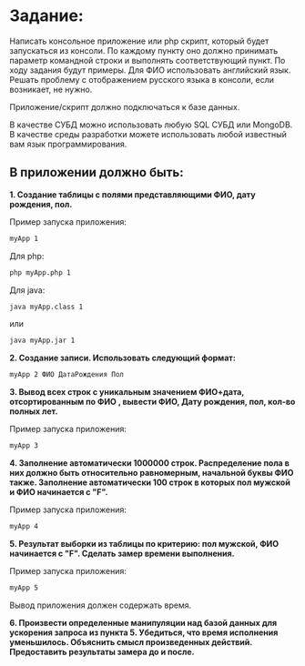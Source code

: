# Задание:

Написать консольное приложение или php скрипт, который будет запускаться из консоли. 
По каждому пункту оно должно принимать  параметр командной строки и выполнять соответствующий пункт. 
По ходу задания будут примеры. Для ФИО использовать английский язык. Решать проблему с отображением русского языка в консоли, если возникает, не нужно.

Приложение/скрипт должно подключаться к базе данных.
 
В качестве СУБД можно использовать любую SQL СУБД или MongoDB.
В качестве среды разработки можете использовать любой известный вам язык программирования.

## В приложении должно быть:
**1. Создание таблицы с полями представляющими ФИО, дату рождения, пол.** 

Пример запуска приложения:
```sh
myApp 1
````
Для php:
```sh
php myApp.php 1
```
Для java:
```sh
java myApp.class 1
```
или
```sh
java myApp.jar 1 
```
**2. Создание записи. Использовать следующий формат:**
```sh
myApp 2 ФИО ДатаРождения Пол
```
**3. Вывод всех строк с уникальным значением ФИО+дата, отсортированным по ФИО , вывести ФИО, Дату рождения, пол, кол-во полных лет.**

Пример запуска приложения:
```sh
myApp 3
```
**4. Заполнение автоматически 1000000 строк. Распределение пола в них должно быть относительно равномерным, начальной буквы ФИО также. Заполнение автоматически  100 строк в которых пол мужской и ФИО начинается с "F".**

Пример запуска приложения:
```sh
myApp 4
```
**5. Результат выборки из таблицы по критерию: пол мужской, ФИО  начинается с "F". Сделать замер времени выполнения.**

Пример запуска приложения:
```sh
myApp 5
```
Вывод приложения должен содержать время.

**6. Произвести определенные манипуляции над базой данных для ускорения запроса из пункта 5. Убедиться, что время исполнения уменьшилось. Объяснить смысл произведенных действий. Предоставить результаты замера до и после.**
